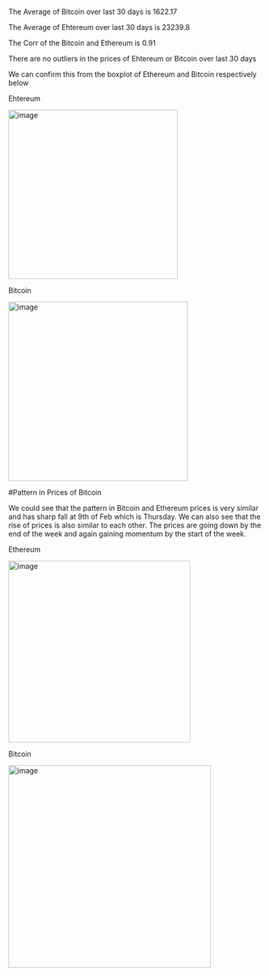 The Average of Bitcoin over last 30 days is 1622.17

The Average of Ehtereum over last 30 days is 23239.8

The Corr of the Bitcoin and Ethereum is 0.91

There are no outliers in the prices of Ehtereum or Bitcoin over last 30 days

We can confirm this from the boxplot of Ethereum and Bitcoin respectively below

Ehtereum

<img width="335" alt="image" src="https://user-images.githubusercontent.com/13664582/222948876-ef0b56d8-ce8c-4689-af1d-262c99db8ee3.png">

Bitcoin

<img width="355" alt="image" src="https://user-images.githubusercontent.com/13664582/222948904-1cb09454-fdb1-4198-a605-a470537990be.png">

#Pattern in Prices of Bitcoin

We could see that the pattern in Bitcoin and Ethereum prices is very similar and has sharp fall at 9th of Feb which is Thursday. 
We can also see that the rise of prices is also similar to each other.
The prices are going down by the end of the week and again gaining momentum by the start of the week.

Ethereum

<img width="360" alt="image" src="https://user-images.githubusercontent.com/13664582/222949755-a6383486-9f35-4274-b31b-1bdbe8e83764.png">

Bitcoin

<img width="401" alt="image" src="https://user-images.githubusercontent.com/13664582/222949789-62a1f6f9-13bc-4a2a-8055-c1f222822446.png">

